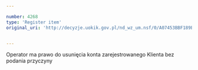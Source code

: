 ```yaml
---

number: 4268
type: 'Register item'
original_uri: 'http://decyzje.uokik.gov.pl/nd_wz_um.nsf/0/A07453BBF189EE33C1257B1A002F2775?OpenDocument'


---
```


Operator ma prawo do usunięcia konta zarejestrowanego Klienta bez podania przyczyny
